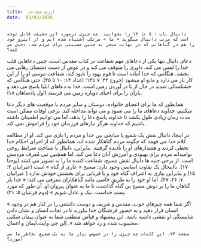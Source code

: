 ```yaml
---
title:  ارزش شفاعت
date:  03/03/2020
---
```


`دانیال باب : ۵ تا ۱۳ را بخوانید. چه چیزی درمورد این حقیقت قابل توجه است که مرتب دانیال میگوید « ما » مرتکب اشتباه شده ایم و از اینرو خود را هم در گناهانی که در نهایت منجر به چنین مصیبتی برای مردم شد، دخیل می کند؟`

دعای دانیال تنها یکی از دعاهای مهم شفاعت در کتاب مقدس است. چنین دعاهایی قلب خدا را لمس می کند، داوری را متوقف می کند و در عوض از دست دشمنان رهایی می بخشد. هنگامی که خدا آماده است تا قوم یهود را نابود کند، شفاعت موسی او را از این کار باز می دارد و مانع او میشود (خروج ۳۲: ۷ تا۱۴؛ اعداد ۱۴: ۱۰ تا ۲۵). حتی هنگامی که خشکسالی شدید در حال از پا در آوردن زمین است، خدا به دعاهای ایلیا پاسخ می دهد و باران را برای احیای دوباره زمین می فرستد (اول پادشاهان ۱۸).

همانطور که ما برای اعضای خانواده، دوستان و سایر مردم یا موقعیت های دیگر دعا میکنیم، خداوند دعاهای ما را می شنود و می تواند مداخله کند. برخی اوقات ممکن است مدت زمان زیادی طول بکشد تا خداوند پاسخ دعا را بدهد، اما می توانیم اطمینان داشته باشیم که خداوند هرگز نیازهای فرزندان خود را فراموش نمی کند.

در اینجا، دانیال نقش یک شفیع یا میانجی بین خدا و مردم را بازی می کند. او از مطالعه کلام خدا می فهمد که چگونه مردم گناهکار شده اند، همانطور که از اجرای احکام خدا تخطی کردند و هشدارهای او را نادیده  گرفتند. بنابراین، دانیال با شناخت شرایط روحی نوامیدانه مردم برای بهبودی و آمرزش آنان دعا می کند. اما همچنین نبی مُعرف مردمش است. از برخی جنبه ها دانیال نقش مسیح، شفاعت کننده ما را به تصویر می کشد (یوحنا ۱۷). بااینحال یک تفاوت اساسی وجود دارد: مسیح « عاری از گناه » است (عبرانیان ۴: ۱۵) و بنابراین نیازی به اعتراف گناه خود و یا قربانی برای بخشش خودش ندارد ( عبرانیان ۷: ۲۶، ۲۷). اما او خود را به طریق خاصی مانند گناهکاران معرفی می کند: « خدا بار گناهان ما را بر دوش مسیح بی گناه گذاشت، تا ما به عنوان پیروان او، آن طور که مورد پسند خداست، نیک و عادل شویم » (دوم قرنتیان ۵: ۲۱).

« اگر شما همه چیزهای خوب، مقدس و شریف و دوست داشتنی را در کنار هم در وجود انسان قرار دهید و به حضور فرشتگان خدا بیاورید تا در نجات انسان و نشان دادن شایستگی او نقشی داشته باشد، این پیشنهاد و قیاس منطقی شما به عنوان پیمان شکنی محسوب شده و رد خواهد شد ». اِلن جی وایت،ایمان و اعمال،

`صفحه ۲۴. این کلمات چه چیزی را در خصوص نیاز ما به یک شفیع بخاطر ما می آموزد؟`